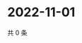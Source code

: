 # 2022-11-01

共 0 条

<!-- BEGIN WEIBO -->
<!-- 最后更新时间 Tue Nov 01 2022 19:15:05 GMT+0800 (China Standard Time) -->

<!-- END WEIBO -->
